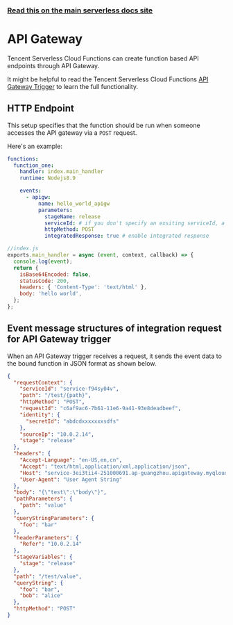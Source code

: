 <!--
title: Serverless Framework - Tencent-SCF Events - API Gateway
menuText: API Gateway
menuOrder: 9
description:  Setting up API Gateway Events with Tencent-SCF via the Serverless Framework
layout: Doc
-->

<!-- DOCS-SITE-LINK:START automatically generated  -->

### [Read this on the main serverless docs site](https://www.serverless.com/framework/docs/providers/tencent/events/apigateway/)

<!-- DOCS-SITE-LINK:END -->

# API Gateway

Tencent Serverless Cloud Functions can create function based API endpoints through API Gateway.

It might be helpful to read the Tencent Serverless Cloud Functions [API Gateway Trigger](https://intl.cloud.tencent.com/document/product/583/12513) to learn the full functionality.

## HTTP Endpoint

This setup specifies that the function should be run when someone accesses the API gateway via a `POST` request.

Here's an example:

```yml
functions:
  function_one:
    handler: index.main_handler
    runtime: Nodejs8.9

    events:
      - apigw:
          name: hello_world_apigw
          parameters:
            stageName: release
            serviceId: # if you don't specify an exsiting serviceId, a new service will be created by default.
            httpMethod: POST
            integratedResponse: true # enable integrated response
```

```javascript
//index.js
exports.main_handler = async (event, context, callback) => {
  console.log(event);
  return {
    isBase64Encoded: false,
    statusCode: 200,
    headers: { 'Content-Type': 'text/html' },
    body: 'hello world',
  };
};
```

## Event message structures of integration request for API Gateway trigger

When an API Gateway trigger receives a request, it sends the event data to the bound function in JSON format as shown below.

```json
{
  "requestContext": {
    "serviceId": "service-f94sy04v",
    "path": "/test/{path}",
    "httpMethod": "POST",
    "requestId": "c6af9ac6-7b61-11e6-9a41-93e8deadbeef",
    "identity": {
      "secretId": "abdcdxxxxxxxsdfs"
    },
    "sourceIp": "10.0.2.14",
    "stage": "release"
  },
  "headers": {
    "Accept-Language": "en-US,en,cn",
    "Accept": "text/html,application/xml,application/json",
    "Host": "service-3ei3tii4-251000691.ap-guangzhou.apigateway.myqloud.com",
    "User-Agent": "User Agent String"
  },
  "body": "{\"test\":\"body\"}",
  "pathParameters": {
    "path": "value"
  },
  "queryStringParameters": {
    "foo": "bar"
  },
  "headerParameters": {
    "Refer": "10.0.2.14"
  },
  "stageVariables": {
    "stage": "release"
  },
  "path": "/test/value",
  "queryString": {
    "foo": "bar",
    "bob": "alice"
  },
  "httpMethod": "POST"
}
```
